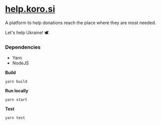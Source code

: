 # [help.koro.si](https://help.koro.si)

A platform to help donations reach the place where they are most needed.

Let's help Ukraine! 🕊

### Dependencies
* Yarn
* NodeJS

**Build**
```shell script
yarn build
```

**Run locally**
```shell script
yarn start
```

**Test**
```shell script
yarn test
```